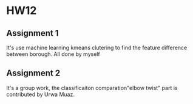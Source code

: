 # HW12
## Assignment 1
It's use machine learning kmeans  clutering to find the feature difference between borough.
All done by myself
## Assignment 2
It's a group work, the classificaiton comparation"elbow twist" part is contributed by Urwa Muaz.

